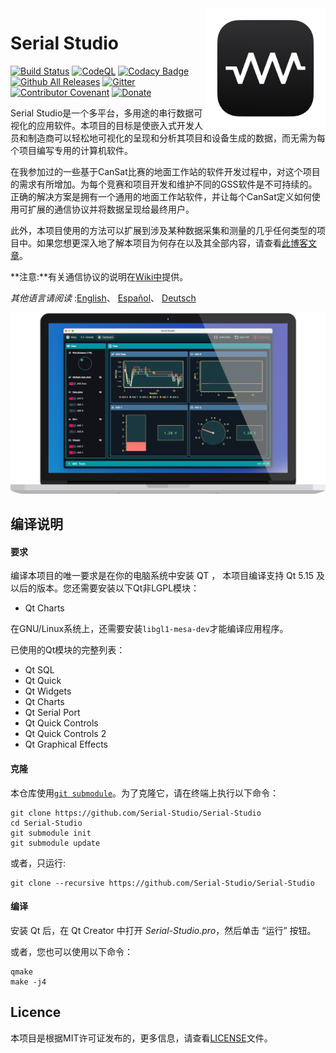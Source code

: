 <a href="#">
    <img width="192px" height="192px" src="/doc/icon.svg" align="right" />
</a>

# Serial Studio

[![Build Status](https://github.com/Serial-Studio/Serial-Studio/workflows/Deploy/badge.svg)](https://github.com/Serial-Studio/Serial-Studio/actions/)
[![CodeQL](https://github.com/Serial-Studio/Serial-Studio/workflows/CodeQL/badge.svg)](https://github.com/Serial-Studio/Serial-Studio/actions?query=workflow%3ACodeQL)
[![Codacy Badge](https://app.codacy.com/project/badge/Grade/4b6f3ce14a684704980fea31d8c1632e)](https://www.codacy.com/gh/Serial-Studio/Serial-Studio/dashboard?utm_source=github.com&amp;utm_medium=referral&amp;utm_content=Serial-Studio/Serial-Studio&amp;utm_campaign=Badge_Grade)
[![Github All Releases](https://img.shields.io/github/downloads/Serial-Studio/Serial-Studio/total.svg)](https://github.com/Serial-Studio/Serial-Studio/releases/)
[![Gitter](https://badges.gitter.im/Serial-Studio/community.svg)](https://gitter.im/Serial-Studio/community?utm_source=badge&utm_medium=badge&utm_campaign=pr-badge)
[![Contributor Covenant](https://img.shields.io/badge/Contributor%20Covenant-v1.4%20adopted-ff69b4.svg)](CODE_OF_CONDUCT.md)
[![Donate](https://img.shields.io/badge/Donate-PayPal-green.svg)](https://www.paypal.com/donate?hosted_button_id=XN68J47QJKYDE)

Serial Studio是一个多平台，多用途的串行数据可视化的应用软件。本项目的目标是使嵌入式开发人员和制造商可以轻松地可视化的呈现和分析其项目和设备生成的数据，而无需为每个项目编写专用的计算机软件。

在我参加过的一些基于CanSat比赛的地面工作站的软件开发过程中，对这个项目的需求有所增加。为每个竞赛和项目开发和维护不同的GSS软件是不可持续的。正确的解决方案是拥有一个通用的地面工作站软件，并让每个CanSat定义如何使用可扩展的通信协议并将数据呈现给最终用户。

此外，本项目使用的方法可以扩展到涉及某种数据采集和测量的几乎任何类型的项目中。如果您想更深入地了解本项目为何存在以及其全部内容，请查看[此博客文章](https://www.alex-spataru.com/blog/introducing-serial-studio)。

**注意:**有关通信协议的说明在[Wiki中](https://github.com/Serial-Studio/Serial-Studio/wiki/Communication-Protocol)提供。

*其他语言请阅读*  :[English](../README.md)、 [Español](README_ES.md)、 [Deutsch](README_DE.md)

![Software usage](doc/mockup.png)

## 编译说明

#### 要求

编译本项目的唯一要求是在你的电脑系统中安装 QT ， 本项目编译支持 Qt 5.15 及以后的版本。您还需要安装以下Qt非LGPL模块：

- Qt Charts

在GNU/Linux系统上，还需要安装`libgl1-mesa-dev`才能编译应用程序。

已使用的Qt模块的完整列表：

- Qt SQL
- Qt Quick
- Qt Widgets
- Qt Charts
- Qt Serial Port
- Qt Quick Controls
- Qt Quick Controls 2
- Qt Graphical Effects

#### 克隆

本仓库使用[`git submodule`](https://git-scm.com/book/en/v2/Git-Tools-Submodules)。为了克隆它，请在终端上执行以下命令：

	git clone https://github.com/Serial-Studio/Serial-Studio
	cd Serial-Studio
	git submodule init
	git submodule update

或者，只运行:

	git clone --recursive https://github.com/Serial-Studio/Serial-Studio

#### 编译

安装 Qt 后，在 Qt Creator 中打开 *Serial-Studio.pro*，然后单击 “运行” 按钮。

或者，您也可以使用以下命令：

	qmake
	make -j4

## Licence

本项目是根据MIT许可证发布的，更多信息，请查看[LICENSE](https://github.com/Serial-Studio/Serial-Studio/blob/master/LICENSE.md)文件。



